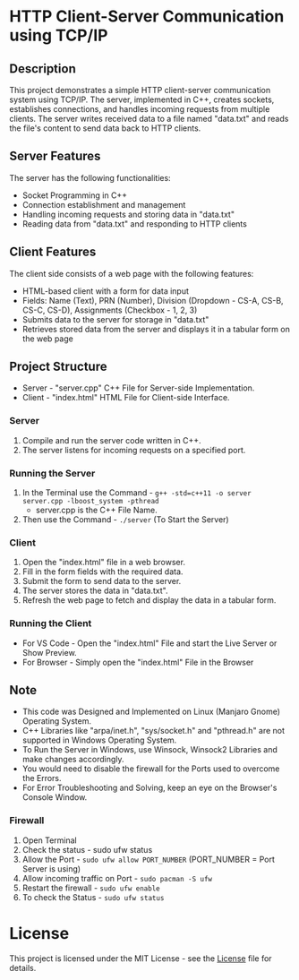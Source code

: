 # HTTP Client-Server Communication using TCP/IP

## Description

This project demonstrates a simple HTTP client-server communication system using TCP/IP. The server, implemented in C++, creates sockets, establishes connections, and handles incoming requests from multiple clients. The server writes received data to a file named "data.txt" and reads the file's content to send data back to HTTP clients.

## Server Features

The server has the following functionalities:

- Socket Programming in C++
- Connection establishment and management
- Handling incoming requests and storing data in "data.txt"
- Reading data from "data.txt" and responding to HTTP clients

## Client Features

The client side consists of a web page with the following features:

- HTML-based client with a form for data input
- Fields: Name (Text), PRN (Number), Division (Dropdown - CS-A, CS-B, CS-C, CS-D), Assignments (Checkbox - 1, 2, 3)
- Submits data to the server for storage in "data.txt"
- Retrieves stored data from the server and displays it in a tabular form on the web page

## Project Structure

- Server - "server.cpp" C++ File for Server-side Implementation.
- Client - "index.html" HTML File for Client-side Interface.

### Server

1. Compile and run the server code written in C++.
2. The server listens for incoming requests on a specified port.

### Running the Server
1. In the Terminal use the Command - `g++ -std=c++11 -o server server.cpp -lboost_system -pthread`
   - server.cpp is the C++ File Name.
2. Then use the Command - `./server` (To Start the Server)

### Client

1. Open the "index.html" file in a web browser.
2. Fill in the form fields with the required data.
3. Submit the form to send data to the server.
4. The server stores the data in "data.txt".
5. Refresh the web page to fetch and display the data in a tabular form.

### Running the Client

- For VS Code - Open the "index.html" File and start the Live Server or Show Preview.
- For Browser - Simply open the "index.html" File in the Browser

## Note

- This code was Designed and Implemented on Linux (Manjaro Gnome) Operating System.
- C++ Libraries like "arpa/inet.h", "sys/socket.h" and "pthread.h" are not supported in Windows Operating System.
- To Run the Server in Windows, use Winsock, Winsock2 Libraries and make changes accordingly.
- You would need to disable the firewall for the Ports used to overcome the Errors.
- For Error Troubleshooting and Solving, keep an eye on the Browser's Console Window.

### Firewall 
1. Open Terminal
2. Check the status - sudo ufw status
3. Allow the Port - `sudo ufw allow PORT_NUMBER` (PORT_NUMBER = Port Server is using)
4. Allow incoming traffic on Port - `sudo pacman -S ufw`
5. Restart the firewall - `sudo ufw enable`
6. To check the Status - `sudo ufw status`

# License

This project is licensed under the MIT License - see the [License](https://github.com/21Sandesh/HTTP-Client-Server-Connection-using-TCP-IP/blob/main/LICENSE) file for details.
